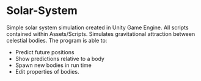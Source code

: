 # Solar-System
Simple solar system simulation created in Unity Game Engine.
All scripts contained within Assets/Scripts.
Simulates gravitational attraction between celestial bodies.
The program is able to:
  - Predict future positions
  - Show predictions relative to a body
  - Spawn new bodies in run time
  - Edit properties of bodies.
